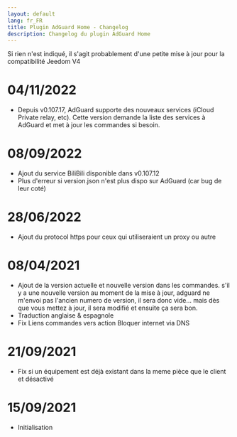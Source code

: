 ```yaml
---
layout: default
lang: fr_FR
title: Plugin AdGuard Home - Changelog
description: Changelog du plugin AdGuard Home
---
```

Si rien n'est indiqué, il s'agit probablement d'une petite mise à jour pour la compatibilité Jeedom V4

# 04/11/2022

- Depuis v0.107.17, AdGuard supporte des nouveaux services (iCloud Private relay, etc). Cette version demande la liste des services à AdGuard et met à jour les commandes si besoin.

# 08/09/2022

- Ajout du service BiliBili disponible dans v0.107.12
- Plus d'erreur si version.json n'est plus dispo sur AdGuard (car bug de leur coté)

# 28/06/2022

- Ajout du protocol https pour ceux qui utiliseraient un proxy ou autre

# 08/04/2021

- Ajout de la version actuelle et nouvelle version dans les commandes. s'il y a une nouvelle version au moment de la mise à jour, adguard ne m'envoi pas l'ancien numero de version, il sera donc vide... mais dès que vous mettez à jour, il sera modifié et ensuite ça sera bon.
- Traduction anglaise & espagnole
- Fix Liens commandes vers action Bloquer internet via DNS

# 21/09/2021

- Fix si un équipement est déjà existant dans la meme pièce que le client et désactivé

# 15/09/2021

- Initialisation

